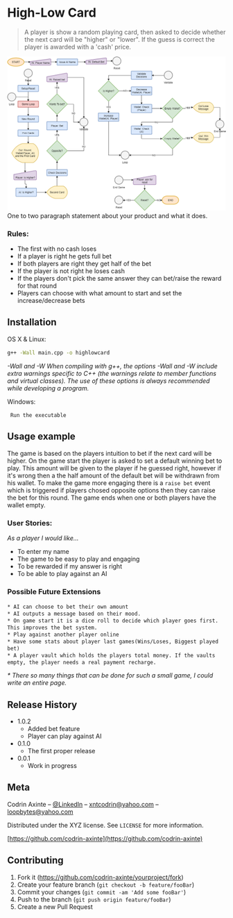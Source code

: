 # High-Low Card
> A player is show a random playing card, then asked to decide whether the next card will be "higher" or "lower". If the guess is correct the player is awarded with a 'cash' price.

![Flowchart](https://github.com/codrin-axinte/High-Low-Card/blob/master/High-Low%20Card%20Flowchart.png)
One to two paragraph statement about your product and what it does.

### Rules:
  * The first with no cash loses
  * If a player is right he gets full bet
  * If both players are right they get half of the bet
  * If the player is not right he loses cash
  * If the players don't pick the same answer they can bet/raise the reward for that round
  * Players can choose with what amount to start and set the increase/decrease bets

## Installation
OS X & Linux:
```sh
g++ -Wall main.cpp -o highlowcard
```
*-Wall and -W
    When compiling with g++, the options -Wall and -W include extra warnings specific to C++ (the warnings relate to member functions and virtual classes). The use of these options is always recommended while developing a program.*

Windows:
```
 Run the executable
```

## Usage example

The game is based on the players intuition to bet if the next card will be higher. 
On the game start the player is asked to set a default winning bet to play. This amount will be given to the player if he guessed right, however if it's wrong then a the half amount of the default bet will be withdrawn from his wallet. To make the game more engaging there is a `raise bet` event which is triggered if players chosed opposite options then they can raise the bet for this round. The game ends when one or both players have the wallet empty.

### User Stories:
 *As a player I would like...*
  * To enter my name
  * The game to be easy to play and engaging
  * To be rewarded if my answer is right
  * To be able to play against an AI

### Possible Future Extensions
    * AI can choose to bet their own amount
    * AI outputs a message based on their mood.
    * On game start it is a dice roll to decide which player goes first. This improves the bet system.
    * Play against another player online
    * Have some stats about player last games(Wins/Loses, Biggest played bet)
    * A player vault which holds the players total money. If the vaults empty, the player needs a real payment recharge.
*\* There so many things that can be done for such a small game, I could write an entire page.*

## Release History
* 1.0.2
    * Added bet feature
    * Player can play against AI
* 0.1.0
    * The first proper release
* 0.0.1
    * Work in progress

## Meta

Codrin Axinte – [@LinkedIn](https://www.linkedin.com/in/codrin-axinte-93776814b/) – xntcodrin@yahoo.com – loopbytes@yahoo.com

Distributed under the XYZ license. See ``LICENSE`` for more information.

[https://github.com/codrin-axinte](https://github.com/codrin-axinte)

## Contributing

1. Fork it (<https://github.com/codrin-axinte/yourproject/fork>)
2. Create your feature branch (`git checkout -b feature/fooBar`)
3. Commit your changes (`git commit -am 'Add some fooBar'`)
4. Push to the branch (`git push origin feature/fooBar`)
5. Create a new Pull Request
